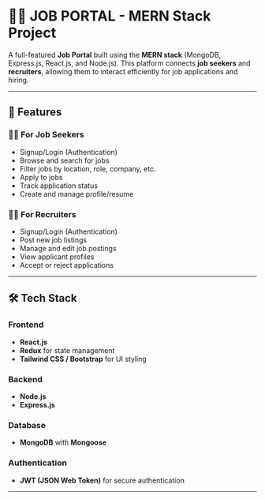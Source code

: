 # 🧑‍💼 JOB PORTAL - MERN Stack Project

A full-featured **Job Portal** built using the **MERN stack** (MongoDB, Express.js, React.js, and Node.js). This platform connects **job seekers** and **recruiters**, allowing them to interact efficiently for job applications and hiring.

---

## 🚀 Features

### 👨‍💼 For Job Seekers
- Signup/Login (Authentication)
- Browse and search for jobs
- Filter jobs by location, role, company, etc.
- Apply to jobs
- Track application status
- Create and manage profile/resume

### 🧑‍💻 For Recruiters
- Signup/Login (Authentication)
- Post new job listings
- Manage and edit job postings
- View applicant profiles
- Accept or reject applications

---

## 🛠️ Tech Stack

### Frontend
- **React.js**
- **Redux** for state management
- **Tailwind CSS / Bootstrap** for UI styling

### Backend
- **Node.js**
- **Express.js**

### Database
- **MongoDB** with **Mongoose**

### Authentication
- **JWT (JSON Web Token)** for secure authentication

---


